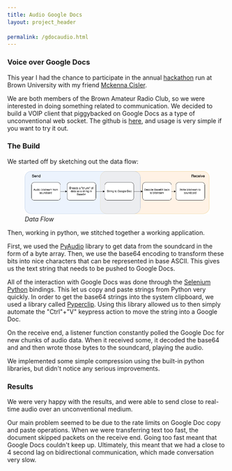 ```yaml
---
title: Audio Google Docs
layout: project_header

permalink: /gdocaudio.html
---
```


### Voice over Google Docs

This year I had the chance to participate in the annual [hackathon](https://2019.hackatbrown.org) run at Brown University with my friend [Mckenna Cisler](http://www.mcisler.com/).

We are both members of the Brown Amateur Radio Club, so we were interested in doing something related to communication. We decided to build a VOIP client that piggybacked on Google Docs as a type of unconventional web socket. The github is [here](https://github.com/MckennaCisler/audio-text-tx), and usage is very simple if you want to try it out.


### The Build
We started off by sketching out the data flow:
<figure>
  <img src="/assets/gdocaudio/data.png" style="width: 75vw"/>
  <figcaption><em>Data Flow </em></figcaption>
</figure>

Then, working in python, we stitched together a working application.

First, we used the [PyAudio](https://people.csail.mit.edu/hubert/pyaudio/) library to get data from the soundcard in the form of a byte array. Then, we use the base64 encoding to transform these bits into nice characters that can be represented in base ASCII. This gives us the text string that needs to be pushed to Google Docs.

All of the interaction with Google Docs was done through the [Selenium Python](https://selenium-python.readthedocs.io) bindings. This let us copy and paste strings from Python very quickly. In order to get the base64 strings into the system clipboard, we used a library called [Pyperclip](https://pypi.org/project/pyperclip/). Using this library allowed us to then simply automate the "Ctrl"+"V" keypress action to move the string into a Google Doc.

On the receive end, a listener function constantly polled the Google Doc for new chunks of audio data. When it received some, it decoded the base64 and and then wrote those bytes to the soundcard, playing the audio.

We implemented some simple compression using the built-in python libraries, but didn't notice any serious improvements.


### Results

We were very happy with the results, and were able to send close to real-time audio over an unconventional medium.

Our main problem seemed to be due to the rate limits on Google Doc copy and paste operations. When we were transferring text too fast, the document skipped packets on the receive end. Going too fast meant that Google Docs couldn't keep up. Ultimately, this meant that we had a close to 4 second lag on bidirectional communication, which made conversation very slow.

